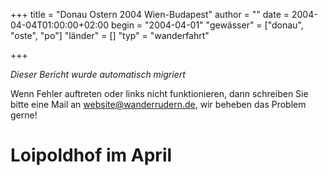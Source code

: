 +++
title = "Donau Ostern 2004 Wien-Budapest"
author = ""
date = 2004-04-04T01:00:00+02:00
begin = "2004-04-01"
"gewässer" = ["donau", "oste", "po"]
"länder" = []
"typ" = "wanderfahrt"

+++


*Dieser Bericht wurde automatisch migriert*

Wenn Fehler auftreten oder links nicht funktionieren, dann schreiben Sie bitte eine Mail an website@wanderrudern.de, wir beheben das Problem gerne!



# Loipoldhof im April


